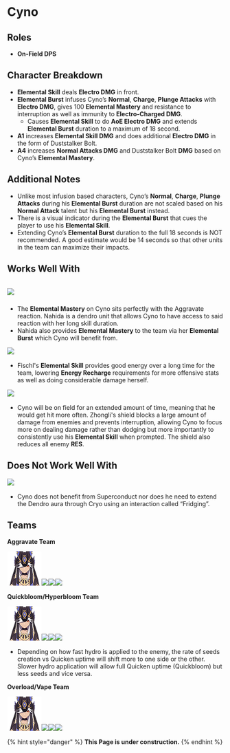 # Cyno

## Roles

* **On-Field DPS**

## Character Breakdown

* **Elemental Skill** deals **Electro DMG** in front.&#x20;
* **Elemental Burst** infuses Cyno’s **Normal**, **Charge**, **Plunge Attacks** with **Electro DMG**, gives 100 **Elemental Mastery** and resistance to interruption as well as immunity to **Electro-Charged DMG**.&#x20;
  * Causes **Elemental Skill** to do **AoE Electro DMG** and extends **Elemental Burst** duration to a maximum of 18 second.&#x20;
* **A1** increases **Elemental Skill DMG** and does additional **Electro DMG** in the form of Duststalker Bolt.&#x20;
* **A4** increases **Normal Attacks DMG** and Duststalker Bolt **DMG** based on Cyno’s **Elemental Mastery**.

## Additional Notes

* Unlike most infusion based characters, Cyno’s **Normal**, **Charge**, **Plunge Attacks** during his **Elemental Burst** duration are not scaled based on his **Normal Attack** talent but his **Elemental Burst** instead.&#x20;
* There is a visual indicator during the **Elemental Burst** that cues the player to use his **Elemental Skill**.&#x20;
* Extending Cyno’s **Elemental Burst** duration to the full 18 seconds is NOT recommended. A good estimate would be 14 seconds so that other units in the team can maximize their impacts.

## Works Well With

## ![](../../.gitbook/assets/ui\_avataricon\_nahida.png)

* The **Elemental Mastery** on Cyno sits perfectly with the Aggravate reaction. Nahida is a dendro unit that allows Cyno to have access to said reaction with her long skill duration.&#x20;
* Nahida also provides **Elemental Mastery** to the team via her **Elemental Burst** which Cyno will benefit from.

![](../../.gitbook/assets/ui\_avataricon\_fischl.png)

* Fischl's **Elemental Skill** provides good energy over a long time for the team, lowering **Energy Recharge** requirements for more offensive stats as well as doing considerable damage herself.

![](../../.gitbook/assets/ui\_avataricon\_zhongli.png)

* Cyno will be on field for an extended amount of time, meaning that he would get hit more often. Zhongli's shield blocks a large amount of damage from enemies and prevents interruption, allowing Cyno to focus more on dealing damage rather than dodging but more importantly to consistently use his **Elemental Skill** when prompted. The shield also reduces all enemy **RES**.

## Does Not Work Well With

![](../../.gitbook/assets/ui\_icon\_cryo.webp)

* Cyno does not benefit from Superconduct nor does he need to extend the Dendro aura through Cryo using an interaction called “Fridging”.

## Teams

**Aggravate Team**

****<img src="../../.gitbook/assets/ui_avataricon_cyno.png" alt="" data-size="original">****![](../../.gitbook/assets/ui\_avataricon\_fischl.png)****![](../../.gitbook/assets/ui\_icon\_dendro.webp)****![](../../.gitbook/assets/ui\_avataricon\_zhongli.png)

**Quickbloom/Hyperbloom Team**

****<img src="../../.gitbook/assets/ui_avataricon_cyno.png" alt="" data-size="original">****![](../../.gitbook/assets/ui\_icon\_electro.webp)****![](../../.gitbook/assets/ui\_icon\_dendro.webp)****![](../../.gitbook/assets/ui\_icon\_hydro.webp)

* Depending on how fast hydro is applied to the enemy, the rate of seeds creation vs Quicken uptime will shift more to one side or the other. Slower hydro application will allow full Quicken uptime (Quickbloom) but less seeds and vice versa.

**Overload/Vape Team**

****<img src="../../.gitbook/assets/ui_avataricon_cyno.png" alt="" data-size="original">****![](../../.gitbook/assets/ui\_avataricon\_xiangling.png)****![](../../.gitbook/assets/ui\_avataricon\_xingqiu.png)****![](../../.gitbook/assets/ui\_avataricon\_bennett.png)

{% hint style="danger" %}
**This Page is under construction.**
{% endhint %}
